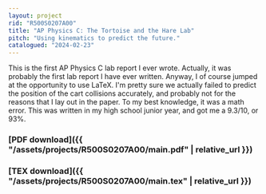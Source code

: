```yaml
---
layout: project
rid: "R500S0207A00"
title: "AP Physics C: The Tortoise and the Hare Lab"
pitch: "Using kinematics to predict the future."
catalogued: "2024-02-23"
---
```


This is the first AP Physics C lab report I ever wrote. Actually, it was
probably the first lab report I have ever written. Anyway, I of course jumped at
the opportunity to use LaTeX. I'm pretty sure we actually failed to predict the
position of the cart collisions accurately, and probably not for the reasons
that I lay out in the paper. To my best knowledge, it was a math error. This was
written in my high school junior year, and got me a 9.3/10, or 93%.

### [PDF download]({{ "/assets/projects/R500S0207A00/main.pdf" | relative_url }})
### [TEX download]({{ "/assets/projects/R500S0207A00/main.tex" | relative_url }})

